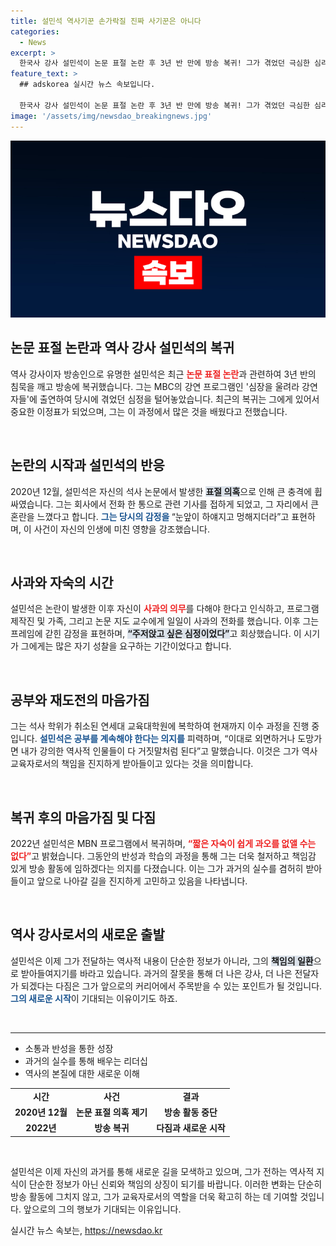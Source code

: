 ```yaml
---
title: 설민석 역사기꾼 손가락질 진짜 사기꾼은 아니다
categories:
  - News
excerpt: >
  한국사 강사 설민석이 논문 표절 논란 후 3년 반 만에 방송 복귀! 그가 겪었던 극심한 심리적 고통과 회복 과정을 공개하며 진솔한 마음을 전했다. 설민석의 이야기가 궁금하다면 클릭하세요!
feature_text: >
  ## adskorea 실시간 뉴스 속보입니다.

  한국사 강사 설민석이 논문 표절 논란 후 3년 반 만에 방송 복귀! 그가 겪었던 극심한 심리적 고통과 회복 과정을 공개하며 진솔한 마음을 전했다. 설민석의 이야기가 궁금하다면 클릭하세요!
image: '/assets/img/newsdao_breakingnews.jpg'
---
```


<p><img src="/assets/img/newsdao_breakingnews.jpg" alt="adskorea 속보" /></p>

<h2 data-ke-size="size26">논문 표절 논란과 역사 강사 설민석의 복귀</h2>

<p data-ke-size="size16">역사 강사이자 방송인으로 유명한 설민석은 최근 <b><span style="color: #ee2323;">논문 표절 논란</span></b>과 관련하여 3년 반의 침묵을 깨고 방송에 복귀했습니다. 그는 MBC의 강연 프로그램인 '심장을 울려라 강연자들'에 출연하여 당시에 겪었던 심정을 털어놓았습니다. 최근의 복귀는 그에게 있어서 중요한 이정표가 되었으며, 그는 이 과정에서 많은 것을 배웠다고 전했습니다.</p>

<p data-ke-size="size16">&nbsp;</p>

<h2 data-ke-size="size26">논란의 시작과 설민석의 반응</h2>

<p data-ke-size="size16">2020년 12월, 설민석은 자신의 석사 논문에서 발생한 <b><span style="background-color: #21538527;">표절 의혹</span></b>으로 인해 큰 충격에 휩싸였습니다. 그는 회사에서 전화 한 통으로 관련 기사를 접하게 되었고, 그 자리에서 큰 혼란을 느꼈다고 합니다. <b><span style="color: #1a5490;">그는 당시의 감정을 </span></b>“눈앞이 하얘지고 멍해지더라”고 표현하며, 이 사건이 자신의 인생에 미친 영향을 강조했습니다.</p>

<p data-ke-size="size16">&nbsp;</p>

<h2 data-ke-size="size26">사과와 자숙의 시간</h2>

<p data-ke-size="size16">설민석은 논란이 발생한 이후 자신이 <b><span style="color: #ee2323;">사과의 의무</span></b>를 다해야 한다고 인식하고, 프로그램 제작진 및 가족, 그리고 논문 지도 교수에게 일일이 사과의 전화를 했습니다. 이후 그는 프레임에 갇힌 감정을 표현하며, <b><span style="background-color: #21538527;">“주저앉고 싶은 심정이었다”</span></b>고 회상했습니다. 이 시기가 그에게는 많은 자기 성찰을 요구하는 기간이었다고 합니다.</p>

<p data-ke-size="size16">&nbsp;</p>

<h2 data-ke-size="size26">공부와 재도전의 마음가짐</h2>

<p data-ke-size="size16">그는 석사 학위가 취소된 연세대 교육대학원에 복학하여 현재까지 이수 과정을 진행 중입니다. <b><span style="color: #1a5490;">설민석은 공부를 계속해야 한다는 의지를</span></b> 피력하며, “이대로 외면하거나 도망가면 내가 강의한 역사적 인물들이 다 거짓말처럼 된다”고 말했습니다. 이것은 그가 역사 교육자로서의 책임을 진지하게 받아들이고 있다는 것을 의미합니다.</p>

<p data-ke-size="size16">&nbsp;</p>

<h2 data-ke-size="size26">복귀 후의 마음가짐 및 다짐</h2>

<p data-ke-size="size16">2022년 설민석은 MBN 프로그램에서 복귀하며, <b><span style="color: #ee2323;">“짧은 자숙이 쉽게 과오를 없앨 수는 없다”</span></b>고 밝혔습니다. 그동안의 반성과 학습의 과정을 통해 그는 더욱 철저하고 책임감 있게 방송 활동에 임하겠다는 의지를 다졌습니다. 이는 그가 과거의 실수를 겸허히 받아들이고 앞으로 나아갈 길을 진지하게 고민하고 있음을 나타냅니다.</p>

<p data-ke-size="size16">&nbsp;</p>

<h2 data-ke-size="size26">역사 강사로서의 새로운 출발</h2>

<p data-ke-size="size16">설민석은 이제 그가 전달하는 역사적 내용이 단순한 정보가 아니라, 그의 <b><span style="background-color: #21538527;">책임의 일환</span></b>으로 받아들여지기를 바라고 있습니다. 과거의 잘못을 통해 더 나은 강사, 더 나은 전달자가 되겠다는 다짐은 그가 앞으로의 커리어에서 주목받을 수 있는 포인트가 될 것입니다. <b><span style="color: #1a5490;">그의 새로운 시작</span></b>이 기대되는 이유이기도 하죠.</p>

<p data-ke-size="size16">&nbsp;</p>

<hr>

<ul>
  <li>소통과 반성을 통한 성장</li>
  <li>과거의 실수를 통해 배우는 리더십</li>
  <li>역사의 본질에 대한 새로운 이해</li>
</ul>

<table style="width: 100%; border-collapse: collapse;">
  <tr>
    <td style="text-align: center; height: 17px;"><b>시간</b></td>
    <td style="text-align: center; height: 17px;"><b>사건</b></td>
    <td style="text-align: center; height: 17px;"><b>결과</b></td>
  </tr>
  <tr>
    <td style="text-align: center; height: 17px;"><b>2020년 12월</b></td>
    <td style="text-align: center; height: 17px;"><b>논문 표절 의혹 제기</b></td>
    <td style="text-align: center; height: 17px;"><b>방송 활동 중단</b></td>
  </tr>
  <tr>
    <td style="text-align: center; height: 17px;"><b>2022년</b></td>
    <td style="text-align: center; height: 17px;"><b>방송 복귀</b></td>
    <td style="text-align: center; height: 17px;"><b>다짐과 새로운 시작</b></td>
  </tr>
</table>

<p data-ke-size="size16">&nbsp;</p>

<p data-ke-size="size16">설민석은 이제 자신의 과거를 통해 새로운 길을 모색하고 있으며, 그가 전하는 역사적 지식이 단순한 정보가 아닌 신뢰와 책임의 상징이 되기를 바랍니다. 이러한 변화는 단순히 방송 활동에 그치지 않고, 그가 교육자로서의 역할을 더욱 확고히 하는 데 기여할 것입니다. 앞으로의 그의 행보가 기대되는 이유입니다.</p>
실시간 뉴스 속보는, <a href="https://newsdao.kr" rel="dofollow">https://newsdao.kr</a>


